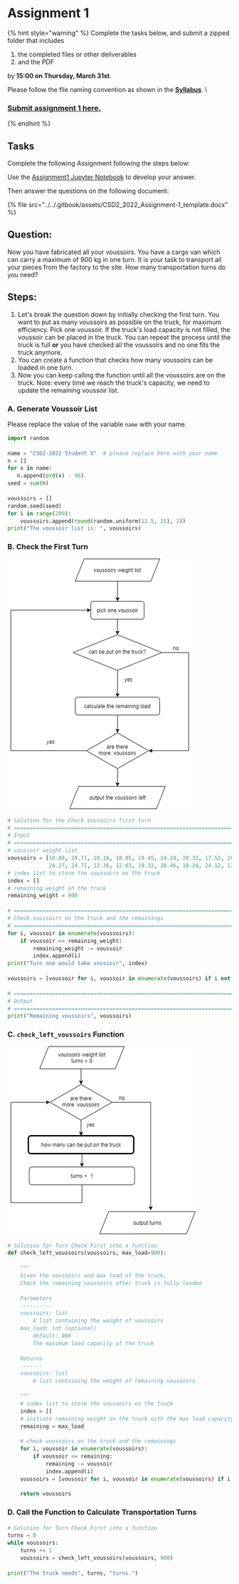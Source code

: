 # Assignment 1

{% hint style="warning" %}
Complete the tasks below, and submit a zipped folder that includes&#x20;

1. the completed files or other deliverables&#x20;
2. and the PDF&#x20;

by **15:00 on Thursday, March 31st**.&#x20;

Please follow the file naming convention as shown in the [**Syllabus**](../../syllabus.md).  \


### [Submit assignment 1 here.](https://www.dropbox.com/request/2TnOS9cruALW0ItTIWD6)
{% endhint %}

## Tasks

Complete the following Assignment following the steps below:

Use the [Assignment1 Jupyter Notebook](https://colab.research.google.com/github/BlockResearchGroup/CSD2\_2022/blob/main/2\_Geometry/Tutorial3/week\_3\_assignment.ipynb) to develop your answer.

Then answer the questions on the following document:

{% file src="../../.gitbook/assets/CSD2_2022_Assignment-1_template.docx" %}

## Question: <a href="#question" id="question"></a>

Now you have fabricated all your voussoirs. You have a cargo van which can carry a maximum of 900 kg in one turn. It is your task to transport all your pieces from the factory to the site. How many transportation turns do you need?





## Steps: <a href="#steps" id="steps"></a>

1. Let's break the question down by initially checking the first turn. You want to put as many voussoirs as possible on the truck, for maximum efficiency. Pick one voussoir. If the truck's load capacity is not filled, the voussoir can be placed in the truck. You can repeat the process until the truck is full **or** you have checked all the voussoirs and no one fits the truck anymore.
2. You can create a function that checks how many voussoirs can be loaded in one turn.
3. Now you can keep calling the function until all the voussoirs are on the truck. Note: every time we reach the truck's capacity, we need to update the remaining voussoir list.

### A. Generate Voussoir List <a href="#a.-generate-voussoir-list" id="a.-generate-voussoir-list"></a>

Please replace the value of the variable `name` with your name.

```python
import random

name = "CSD2-2022 Student X"  # please replace here with your name
n = []
for x in name:
   n.append(ord(x) - 96)
seed = sum(n)

voussoirs = []
random.seed(seed)
for i in range(200):
    voussoirs.append(round(random.uniform(12.5, 25), 2))
print("The voussoir list is: ", voussoirs)
```



### B. Check the First Turn <a href="#b.-check-the-first-turn" id="b.-check-the-first-turn"></a>

![Check first turn diagram](<../../.gitbook/assets/Assignment1-Diagram-0 CSD2-2022.png>)

```python
# Solution for the Check Voussoirs first turn
# ==============================================================================
# Input
# ==============================================================================
# voussoir weight list
voussoirs = [10.88, 24.71, 10.16, 18.85, 19.45, 24.24, 20.33, 17.52, 20.65, 18.72, 17.65, 13.99, 14.34, 22.85, 11.33, 13.53, 17.53, 13.22, 21.14, 12.96, 16.75, 12.87, 19.28, 13.49, 12.78, 20.07, 20.37, 24.32, 16.16, 14.45, 13.87, 10.9, 17.06, 15.04, 20.8, 20.19, 19.71, 12.46, 13.87, 19.87, 11.52, 13.67, 18.47, 14.43, 23.56, 23.28, 10.42, 24.41, 12.54,
             24.27, 24.71, 12.36, 12.63, 19.32, 20.46, 18.24, 24.12, 12.17, 11.9, 24.88, 22.36, 21.76, 19.69, 17.84, 18.64, 14.5, 16.67, 11.13, 18.81, 22.36, 13.41, 19.1, 11.28, 10.66, 18.43, 20.32, 11.15, 12.09, 17.09, 20.91, 13.52, 23.54, 21.28, 10.97, 22.39, 10.57, 19.17, 19.18, 20.67, 24.76, 13.33, 19.91, 14.57, 14.92, 14.17, 21.26, 11.42, 19.58, 14.77, 13.81]
# index list to store the voussoirs on the truck
index = []
# remaining weight on the truck
remaining_weight = 900

# ==============================================================================
# Check voussoirs on the truck and the remainings
# ==============================================================================
for i, voussoir in enumerate(voussoirs):
    if voussoir <= remaining_weight:
        remaining_weight -= voussoir
        index.append(i)
print("Turn one would take voussoir", index)

voussoirs = [voussoir for i, voussoir in enumerate(voussoirs) if i not in index]

# ==============================================================================
# Output
# ==============================================================================
print("Remaining voussoirs", voussoirs)
```



### C. `check_left_voussoirs` Function <a href="#c.-check_left_voussoirs-function" id="c.-check_left_voussoirs-function"></a>

![Turn Check First Turn into a function](<../../.gitbook/assets/Assignment1-Diagram-1 CSD2-2022.png>)

```python
# Solution for Turn Check First into a function
def check_left_voussoirs(voussoirs, max_load=900):
    
    """
    Given the voussoirs and max load of the truck,
    Check the remaining voussoirs after truck is fully loaded

    Parameters
    ----------
    voussoirs: list
        A list containing the weight of voussoirs
    max_load: int (optional)
        default: 900
        The maximum load capacity of the truck

    Returns
    -------
    voussoirs: list
        A list containing the weight of remaining voussoirs.

    """
    # index list to store the voussoirs on the truck
    index = []
    # initiate remaining weight on the truck with the max load capacity
    remaining = max_load

    # check voussoirs on the truck and the remainings
    for i, voussoir in enumerate(voussoirs):
        if voussoir <= remaining:
            remaining -= voussoir
            index.append(i)
    voussoirs = [voussoir for i, voussoir in enumerate(voussoirs) if i not in index]

    return voussoirs
```



### D. Call the Function to Calculate Transportation Turns <a href="#d.-call-the-function-to-calculate-transportation-turns" id="d.-call-the-function-to-calculate-transportation-turns"></a>

```python
# Solution for Turn Check First into a function
turns = 0
while voussoirs:
    turns += 1
    voussoirs = check_left_voussoirs(voussoirs, 900)

print("The truck needs", turns, "turns.")
```


